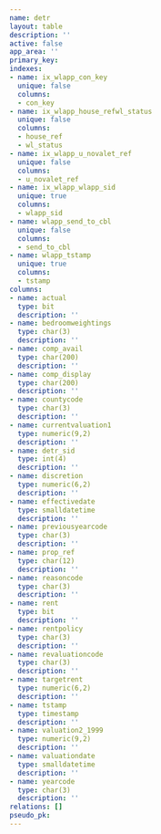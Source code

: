 ```yaml
---
name: detr
layout: table
description: ''
active: false
app_area: ''
primary_key: 
indexes:
- name: ix_wlapp_con_key
  unique: false
  columns:
  - con_key
- name: ix_wlapp_house_refwl_status
  unique: false
  columns:
  - house_ref
  - wl_status
- name: ix_wlapp_u_novalet_ref
  unique: false
  columns:
  - u_novalet_ref
- name: ix_wlapp_wlapp_sid
  unique: true
  columns:
  - wlapp_sid
- name: wlapp_send_to_cbl
  unique: false
  columns:
  - send_to_cbl
- name: wlapp_tstamp
  unique: true
  columns:
  - tstamp
columns:
- name: actual
  type: bit
  description: ''
- name: bedroomweightings
  type: char(3)
  description: ''
- name: comp_avail
  type: char(200)
  description: ''
- name: comp_display
  type: char(200)
  description: ''
- name: countycode
  type: char(3)
  description: ''
- name: currentvaluation1
  type: numeric(9,2)
  description: ''
- name: detr_sid
  type: int(4)
  description: ''
- name: discretion
  type: numeric(6,2)
  description: ''
- name: effectivedate
  type: smalldatetime
  description: ''
- name: previousyearcode
  type: char(3)
  description: ''
- name: prop_ref
  type: char(12)
  description: ''
- name: reasoncode
  type: char(3)
  description: ''
- name: rent
  type: bit
  description: ''
- name: rentpolicy
  type: char(3)
  description: ''
- name: revaluationcode
  type: char(3)
  description: ''
- name: targetrent
  type: numeric(6,2)
  description: ''
- name: tstamp
  type: timestamp
  description: ''
- name: valuation2_1999
  type: numeric(9,2)
  description: ''
- name: valuationdate
  type: smalldatetime
  description: ''
- name: yearcode
  type: char(3)
  description: ''
relations: []
pseudo_pk: 
---
```


